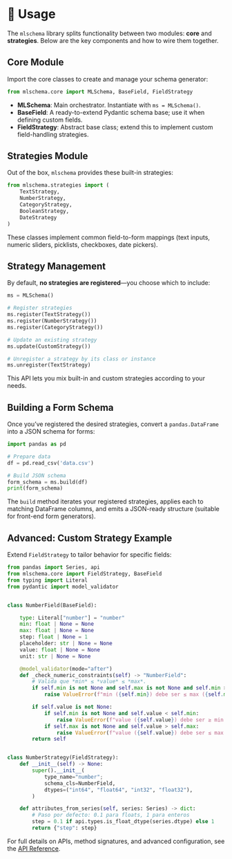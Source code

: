 # 🚀 Usage

The `mlschema` library splits functionality between two modules: **core** and **strategies**. Below are the key components and how to wire them together.

## Core Module

Import the core classes to create and manage your schema generator:

```python
from mlschema.core import MLSchema, BaseField, FieldStrategy
```

* **MLSchema**: Main orchestrator. Instantiate with `ms = MLSchema()`.
* **BaseField**: A ready-to-extend Pydantic schema base; use it when defining custom fields.
* **FieldStrategy**: Abstract base class; extend this to implement custom field-handling strategies.

## Strategies Module

Out of the box, `mlschema` provides these built-in strategies:

```python
from mlschema.strategies import (
    TextStrategy,
    NumberStrategy,
    CategoryStrategy,
    BooleanStrategy,
    DateStrategy
)
```

These classes implement common field-to-form mappings (text inputs, numeric sliders, picklists, checkboxes, date pickers).

## Strategy Management

By default, **no strategies are registered**—you choose which to include:

```python
ms = MLSchema()

# Register strategies
ms.register(TextStrategy())
ms.register(NumberStrategy())
ms.register(CategoryStrategy())

# Update an existing strategy
ms.update(CustomStrategy())

# Unregister a strategy by its class or instance
ms.unregister(TextStrategy)
```

This API lets you mix built-in and custom strategies according to your needs.

## Building a Form Schema

Once you’ve registered the desired strategies, convert a `pandas.DataFrame` into a JSON schema for forms:

```python
import pandas as pd

# Prepare data
df = pd.read_csv('data.csv')

# Build JSON schema
form_schema = ms.build(df)
print(form_schema)
```

The `build` method iterates your registered strategies, applies each to matching DataFrame columns, and emits a JSON-ready structure (suitable for front-end form generators).

## Advanced: Custom Strategy Example

Extend `FieldStrategy` to tailor behavior for specific fields:

```python
from pandas import Series, api
from mlschema.core import FieldStrategy, BaseField
from typing import Literal
from pydantic import model_validator


class NumberField(BaseField):

    type: Literal["number"] = "number"
    min: float | None = None
    max: float | None = None
    step: float | None = 1
    placeholder: str | None = None
    value: float | None = None
    unit: str | None = None

    @model_validator(mode="after")
    def _check_numeric_constraints(self) -> "NumberField":
        # Valida que *min* ≤ *value* ≤ *max*.
        if self.min is not None and self.max is not None and self.min > self.max:
            raise ValueError(f"min ({self.min}) debe ser ≤ max ({self.max})")

        if self.value is not None:
            if self.min is not None and self.value < self.min:
                raise ValueError(f"value ({self.value}) debe ser ≥ min ({self.min})")
            if self.max is not None and self.value > self.max:
                raise ValueError(f"value ({self.value}) debe ser ≤ max ({self.max})")
        return self


class NumberStrategy(FieldStrategy):
    def __init__(self) -> None:
        super().__init__(
            type_name="number";
            schema_cls=NumberField,
            dtypes=("int64", "float64", "int32", "float32"),
        )

    def attributes_from_series(self, series: Series) -> dict:
        # Paso por defecto: 0.1 para floats, 1 para enteros
        step = 0.1 if api.types.is_float_dtype(series.dtype) else 1
        return {"step": step}
```

For full details on APIs, method signatures, and advanced configuration, see the [API Reference](reference.md).
